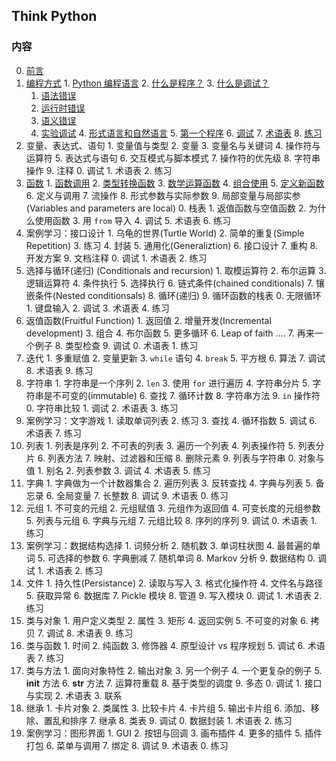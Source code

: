 Think Python
------------

### 内容
  0. [前言](preface.md)
  1. [编程方式](chapter1.md#1-The-way-of-program)
    1. [Python 编程语言](chapter1.md#1.1-The-Python-programming-language)
    2. [什么是程序？](chapter1.md#1.2-What-is-a-program)
    3. [什么是调试？](chapter1.md#1.3-What-is-debugging)
      1. [语法错误](chapter1.md#1.3.1-Syntax-errors)
      2. [运行时错误](chapter1.md#1.3.2-Runtime-errors)
      3. [语义错误](chapter1.md#1.3.3-Semantic-errors)
      4. [实验调试](chapter1.md#1.3.4-Experimental-debugging)
    4. [形式语言和自然语言](chapter1.md#1.4-Formal-and-natural-languages)
    5. [第一个程序](chapter1.md#1.5-The-first-program)
    6. [调试](chapter1.md#1.6-Debugging)
    7. [术语表](chapter1.md#1.7-Glossary)
    8. [练习](chapter1.md#1.8-Exercises)
  2. 变量、表达式、语句
    1. 变量值与类型
    2. 变量
    3. 变量名与关键词
    4. 操作符与运算符
    5. 表达式与语句
    6. 交互模式与脚本模式
    7. 操作符的优先级
    8. 字符串操作
    9. 注释
    0. 调试
    1. 术语表
    2. 练习
  3. [函数](chapter3.md#3-Functions)
    1. [函数调用](chapter3.md#3.1-Function-calls)
    2. [类型转换函数](chapter3.md#3.2-Type-conversion-functions)
    3. [数学运算函数](chapter3.md#3.3-Math-functions)
    4. [组合使用](chapter3.md#3.4-Composition)
    5. [定义新函数](chapter3.md#3.5-Adding-new-functions)
    6. 定义与调用
    7. 流操作
    8. 形式参数与实际参数
    9. 局部变量与局部实参 (Variables and parameters are local)
    0. 栈表
    1. 返值函数与空值函数
    2. 为什么使用函数
    3. 用 `from` 导入
    4. 调试
    5. 术语表
    6. 练习
  4. 案例学习：接口设计
    1. 乌龟的世界(Turtle World)
    2. 简单的重复(Simple Repetition)
    3. 练习
    4. 封装
    5. 通用化(Generaliztion)
    6. 接口设计
    7. 重构
    8. 开发方案
    9. 文档注释
    0. 调试
    1. 术语表
    2. 练习
  5. 选择与循环(递归) (Conditionals and recursion)
    1. 取模运算符
    2. 布尔运算
    3. 逻辑运算符
    4. 条件执行
    5. 选择执行
    6. 链式条件(chained conditionals)
    7. 镶嵌条件(Nested conditionsals)
    8. 循环(递归)
    9. 循环函数的栈表
    0. 无限循环
    1. 键盘输入
    2. 调试
    3. 术语表
    4. 练习
  6. 返值函数(Fruitful Function)
    1. 返回值
    2. 增量开发(Incremental development)
    3. 组合
    4. 布尔函数
    5. 更多循环
    6. Leap of faith ....
    7. 再来一个例子
    8. 类型检查
    9. 调试
    0. 术语表
    1. 练习
  7. 迭代
    1. 多重赋值
    2. 变量更新
    3. `while` 语句
    4. `break`
    5. 平方根
    6. 算法
    7. 调试
    8. 术语表
    9. 练习
  8. 字符串
    1. 字符串是一个序列
    2. `len`
    3. 使用 `for` 进行遍历
    4. 字符串分片
    5. 字符串是不可变的(immutable)
    6. 查找
    7. 循环计数
    8. 字符串方法
    9. `in` 操作符
    0. 字符串比较
    1. 调试
    2. 术语表
    3. 练习
  9. 案例学习：文字游戏
    1. 读取单词列表
    2. 练习
    3. 查找
    4. 循环指数
    5. 调试
    6. 术语表
    7. 练习
  0. 列表
    1. 列表是序列
    2. 不可表的列表
    3. 遍历一个列表
    4. 列表操作符
    5. 列表分片
    6. 列表方法
    7. 映射、过滤器和压缩
    8. 删除元素
    9. 列表与字符串
    0. 对象与值
    1. 别名
    2. 列表参数
    3. 调试
    4. 术语表
    5. 练习
  1. 字典
    1. 字典做为一个计数器集合
    2. 遍历列表
    3. 反转查找
    4. 字典与列表
    5. 备忘录
    6. 全局变量
    7. 长整数
    8. 调试
    9. 术语表
    0. 练习
  2. 元组
    1. 不可变的元组
    2. 元组赋值
    3. 元组作为返回值
    4. 可变长度的元组参数
    5. 列表与元组
    6. 字典与元组
    7. 元组比较
    8. 序列的序列
    9. 调试
    0. 术语表
    1. 练习
  3. 案例学习：数据结构选择
    1. 词频分析
    2. 随机数
    3. 单词柱状图
    4. 最普遍的单词
    5. 可选择的参数
    6. 字典删减
    7. 随机单词
    8. Markov 分析
    9. 数据结构
    0. 调试
    1. 术语表
    2. 练习
  4. 文件
    1. 持久性(Persistance)
    2. 读取与写入
    3. 格式化操作符
    4. 文件名与路径
    5. 获取异常
    6. 数据库
    7. Pickle 模块
    8. 管道
    9. 写入模块
    0. 调试
    1. 术语表
    2. 练习
  5. 类与对象
    1. 用户定义类型
    2. 属性
    3. 矩形
    4. 返回实例
    5. 不可变的对象
    6. 拷贝
    7. 调试
    8. 术语表
    9. 练习
  6. 类与函数
    1. 时间
    2. 纯函数
    3. 修饰器
    4. 原型设计 vs 程序规划
    5. 调试
    6. 术语表
    7. 练习
  7. 类与方法
    1. 面向对象特性
    2. 输出对象
    3. 另一个例子
    4. 一个更复杂的例子
    5. __init__ 方法
    6. __str__ 方法
    7. 运算符重载
    8. 基于类型的调度
    9. 多态
    0. 调试
    1. 接口与实现
    2. 术语表
    3. 联系
  8. 继承
    1. 卡片对象
    2. 类属性
    3. 比较卡片
    4. 卡片组
    5. 输出卡片组
    6. 添加、移除、置乱和排序
    7. 继承
    8. 类表
    9. 调试
    0. 数据封装
    1. 术语表
    2. 练习
  9. 案例学习：图形界面
    1. GUI
    2. 按钮与回调
    3. 画布插件
    4. 更多的插件
    5. 插件打包
    6. 菜单与调用
    7. 绑定
    8. 调试
    9. 术语表
    0. 练习
